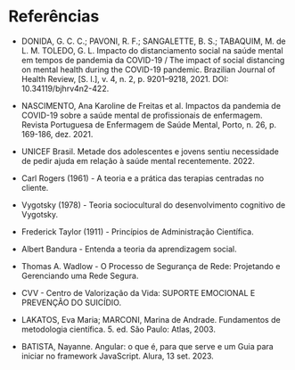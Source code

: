 # Referências

<!-- Inclua todas as referências (livros, artigos, sites, etc.) utilizadas no desenvolvimento do trabalho.

Exemplo:

- BENYON, David. **Interação humano-computador**. 2. ed. São Paulo: Pearson Prentice Hall, 2011.

- CORMEN, Thomas H et al. **Algoritmos:** teoria e prática. 4. ed. Rio de Janeiro: GEN LTC, 2024.
 
- ELMASRI, Ramez; NAVATHE, Sham. **Sistemas de banco de dados**. 7. ed. São Paulo: Pearson, c2019.

- RUSSELL, Stuart J.; NORVIG, Peter. **Inteligência artificial:** uma abordagem moderna. 4. ed. Rio de Janeiro, RJ: LTC, 2022.

- SUTHERLAND, Jeffrey Victor; SUTHERLAND, J. J. **Scrum:** a arte de fazer o dobro do trabalho na metade do tempo. Rio de Janeiro, RJ: Sextante, 2019. 254 p. -->

- DONIDA, G. C. C.; PAVONI, R. F.; SANGALETTE, B. S.; TABAQUIM, M. de L. M. TOLEDO, G. L. Impacto do distanciamento social na saúde mental em tempos de pandemia da COVID-19 / The impact of social distancing on mental health during the COVID-19 pandemic. Brazilian Journal of Health Review, [S. l.], v. 4, n. 2, p. 9201–9218, 2021. DOI: 10.34119/bjhrv4n2-422.

- NASCIMENTO, Ana Karoline de Freitas et al. Impactos da pandemia de COVID-19 sobre a saúde mental de profissionais de enfermagem. Revista Portuguesa de Enfermagem de Saúde Mental, Porto, n. 26, p. 169-186, dez. 2021.

- UNICEF Brasil. Metade dos adolescentes e jovens sentiu necessidade de pedir ajuda em relação à saúde mental recentemente. 2022.

- Carl Rogers (1961) - A teoria e a prática das terapias centradas no cliente.

- Vygotsky (1978) - Teoria sociocultural do desenvolvimento cognitivo de Vygotsky.

- Frederick Taylor (1911) - Princípios de Administração Científica.

- Albert Bandura - Entenda a teoria da aprendizagem social.

- Thomas A. Wadlow - O Processo de Segurança de Rede: Projetando e Gerenciando uma Rede Segura.

- CVV - Centro de Valorização da Vida: SUPORTE EMOCIONAL E PREVENÇÃO DO SUICÍDIO.

- LAKATOS, Eva Maria; MARCONI, Marina de Andrade. Fundamentos de metodologia científica. 5. ed. São Paulo: Atlas, 2003.

- BATISTA, Nayanne. Angular: o que é, para que serve e um Guia para iniciar no framework JavaScript. Alura, 13 set. 2023.

  
<!-- > **Links úteis**:
> - [Padrão PUC Minas de normalização ABNT](http://portal.pucminas.br/biblioteca/documentos/GUIA-COMPLETO-ABNT-Elaborar-formatar-trabalho-cientificoNOVO.pdf)
> - [Formato ABNT](https://www.normastecnicas.com/abnt/) -->

